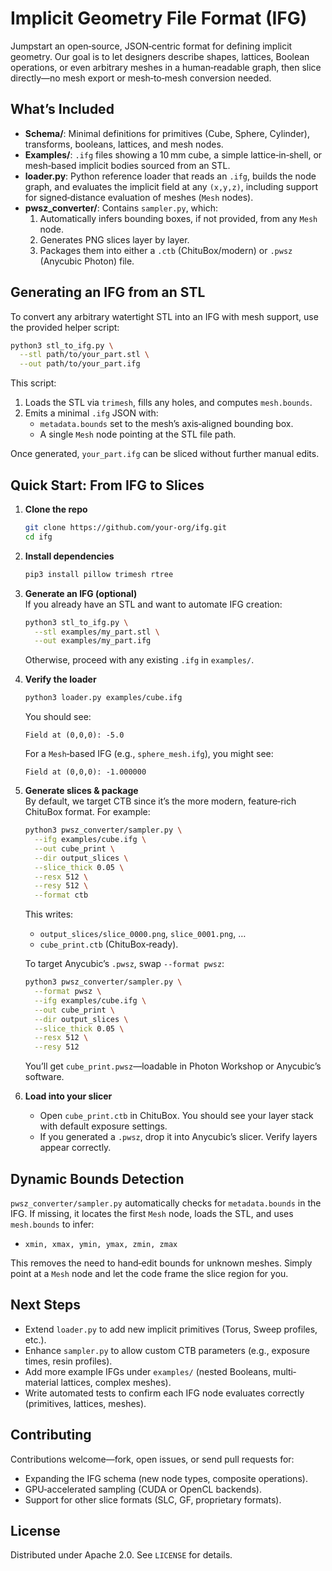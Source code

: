 # Implicit Geometry File Format (IFG)

Jumpstart an open‐source, JSON‐centric format for defining implicit geometry. Our goal is to let designers describe shapes, lattices, Boolean operations, or even arbitrary meshes in a human‐readable graph, then slice directly—no mesh export or mesh‐to‐mesh conversion needed.

## What’s Included

- **Schema/**: Minimal definitions for primitives (Cube, Sphere, Cylinder), transforms, booleans, lattices, and mesh nodes.
- **Examples/**: `.ifg` files showing a 10 mm cube, a simple lattice‐in‐shell, or mesh‐based implicit bodies sourced from an STL.
- **loader.py**: Python reference loader that reads an `.ifg`, builds the node graph, and evaluates the implicit field at any `(x,y,z)`, including support for signed‐distance evaluation of meshes (`Mesh` nodes).
- **pwsz_converter/**: Contains `sampler.py`, which:
  1. Automatically infers bounding boxes, if not provided, from any `Mesh` node.
  2. Generates PNG slices layer by layer.
  3. Packages them into either a `.ctb` (ChituBox/modern) or `.pwsz` (Anycubic Photon) file.

## Generating an IFG from an STL

To convert any arbitrary watertight STL into an IFG with mesh support, use the provided helper script:

```bash
python3 stl_to_ifg.py \
  --stl path/to/your_part.stl \
  --out path/to/your_part.ifg
```

This script:
1. Loads the STL via `trimesh`, fills any holes, and computes `mesh.bounds`.
2. Emits a minimal `.ifg` JSON with:
   - `metadata.bounds` set to the mesh’s axis‐aligned bounding box.
   - A single `Mesh` node pointing at the STL file path.

Once generated, `your_part.ifg` can be sliced without further manual edits.

## Quick Start: From IFG to Slices

1. **Clone the repo**  
   ```bash
   git clone https://github.com/your‐org/ifg.git
   cd ifg
   ```

2. **Install dependencies**  
   ```bash
   pip3 install pillow trimesh rtree
   ```

3. **Generate an IFG (optional)**  
   If you already have an STL and want to automate IFG creation:
   ```bash
   python3 stl_to_ifg.py \
     --stl examples/my_part.stl \
     --out examples/my_part.ifg
   ```
   Otherwise, proceed with any existing `.ifg` in `examples/`.

4. **Verify the loader**  
   ```bash
   python3 loader.py examples/cube.ifg
   ```
   You should see:
   ```
   Field at (0,0,0): -5.0
   ```
   For a `Mesh`‐based IFG (e.g., `sphere_mesh.ifg`), you might see:
   ```
   Field at (0,0,0): -1.000000
   ```

5. **Generate slices & package**  
   By default, we target CTB since it’s the more modern, feature‐rich ChituBox format. For example:
   ```bash
   python3 pwsz_converter/sampler.py \
     --ifg examples/cube.ifg \
     --out cube_print \
     --dir output_slices \
     --slice_thick 0.05 \
     --resx 512 \
     --resy 512 \
     --format ctb
   ```
   This writes:
   - `output_slices/slice_0000.png`, `slice_0001.png`, …  
   - `cube_print.ctb` (ChituBox‐ready).

   To target Anycubic’s `.pwsz`, swap `--format pwsz`:
   ```bash
   python3 pwsz_converter/sampler.py \
     --format pwsz \
     --ifg examples/cube.ifg \
     --out cube_print \
     --dir output_slices \
     --slice_thick 0.05 \
     --resx 512 \
     --resy 512
   ```
   You’ll get `cube_print.pwsz`—loadable in Photon Workshop or Anycubic’s software.

6. **Load into your slicer**  
   - Open `cube_print.ctb` in ChituBox. You should see your layer stack with default exposure settings.  
   - If you generated a `.pwsz`, drop it into Anycubic’s slicer. Verify layers appear correctly.

## Dynamic Bounds Detection

`pwsz_converter/sampler.py` automatically checks for `metadata.bounds` in the IFG. If missing, it locates the first `Mesh` node, loads the STL, and uses `mesh.bounds` to infer:
- `xmin, xmax, ymin, ymax, zmin, zmax`

This removes the need to hand‐edit bounds for unknown meshes. Simply point at a `Mesh` node and let the code frame the slice region for you.

## Next Steps

- Extend `loader.py` to add new implicit primitives (Torus, Sweep profiles, etc.).
- Enhance `sampler.py` to allow custom CTB parameters (e.g., exposure times, resin profiles).
- Add more example IFGs under `examples/` (nested Booleans, multi‐material lattices, complex meshes).
- Write automated tests to confirm each IFG node evaluates correctly (primitives, lattices, meshes).

## Contributing

Contributions welcome—fork, open issues, or send pull requests for:
- Expanding the IFG schema (new node types, composite operations).
- GPU‐accelerated sampling (CUDA or OpenCL backends).
- Support for other slice formats (SLC, GF, proprietary formats).

## License

Distributed under Apache 2.0. See `LICENSE` for details.